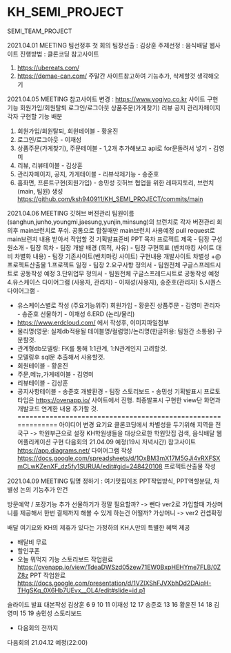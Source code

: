 # KH_SEMI_PROJECT
SEMI_TEAM_PROJECT

2021.04.01 MEETING
팀선정후 첫 회의
팀장선출 : 김상훈
주제선정 : 음식배달 웹사이트
진행방법 : 클론코딩
참고사이트
1. https://ubereats.com/
2. https://demae-can.com/
주말간 사이트참고하여 기능추가, 삭제할것 생각해오기


2021.04.05 MEETING
참고사이트 변경 : https://www.yogiyo.co.kr
사이트 구현 기능
회원가입/회원탈퇴
로그인/로그아웃
상품주문(가게찾기)
리뷰
공지
관리자페이지
각자 구현할 기능 배분
1. 회원가입/회원탈퇴, 회원테이블 - 황윤진
2. 로그인/로그아웃 - 이재성
3. 상품주문(가게찾기), 주문테이블 - 1,2개 추가해보고 api로 for문돌려서 넣기 - 김영미
4. 리뷰, 리뷰테이블 - 김상훈
5. 관리자페이지, 공지, 가게테이블 - 리뷰삭제기능 - 송준호
6. 홈화면, 프론트구현(회원가입) - 송민성
깃허브 협업을 위한 레파지토리, 브런치(main, 팀원) 생성
https://github.com/ksh940911/KH_SEMI_PROJECT/commits/main


2021.04.06 MEETING
깃허브 버젼관리
팀원이름(sanghun,junho,youngmi,jaesung,yunjin,minsung)의 브런치로 각자 버젼관리
회의후 main브런치로 푸쉬. 공통으로 합칠때만 main브런치 사용예정
pull request로 main브런치 내용 받아서 작업할 것
기획발표준비
PPT 목차
프로젝트 제목 - 팀장
구성원소개 - 팀장
목차 - 팀장
개발 배경 (목적, 사유) - 팀장
구현목표 (벤치마킹 사이트 대비 차별화 내용) - 팀장
기존사이트(벤치마킹 사이트) 구현내용
개발사이트 차별성
+@
프로젝트산출물
1.프로젝트 일정 - 팀장
2.요구사항 정의서 - 팀원전체 구글스프레드시트로 공동작성 예정
3.단위업무 정의서 - 팀원전체 구글스프레드시트로 공동작성 예정
4.유스케이스 다이어그램 (사용자, 관리자) - 이재성(사용자), 송준호(관리자)
5.시퀀스 다이어그램 -
- 유스케이스별로 작성 (주요기능위주)
회원가입 - 황윤진
상품주문 - 김영미
관리자 - 송준호
선물하기 - 이재성
6.ERD (논리/물리)
- https://www.erdcloud.com/ 에서 작성후, 이미지파일첨부
- 물리명(영문: 실제db적용될 테이블명/컬럼명)/논리명(한글허용: 팀원간 소통용) 구분할것.
- 관계형db모델링: FK를 통해 1:1관계, 1:N관계인지 고려할것.
- 모델링후 sql문 추출해서 사용할것.
- 회원테이블 - 황윤진
- 주문,메뉴,가게테이블 - 김영미
- 리뷰테이블 - 김상훈
- 공지사항테이블 - 송준호
개발환경 - 팀장
스토리보드 - 송민성
기획발표시 프로토타입은 https://ovenapp.io/ 사이트에서 진행.
최종발표시 구현한 view단 화면과 개발코드 연계한 내용 추가할 것.
=============================================================
아이디어 변경
요기요 클론코딩에서 차별성을 두기위해 지역을 전국구 -> 학원부근으로 설정
KH학원생들을 대상으로한 학원맛집 검색, 음식배달 웹 어플리케이션 구현
다음회의 21.04.09 예정(19시 저녁시간)
참고사이트
https://app.diagrams.net/ 다이어그램 작성
https://docs.google.com/spreadsheets/d/1OxBM3mX17M5GJi4vRXFSXmCLwKZenXF_dz5fy1SURUA/edit#gid=248420108 프로젝트산출물 작성


2021.04.09 MEETING
팀명 정하기 : 여기맛집이조
PPT작업방식, PPT역할분담, 차별성 논의
기능추가 안건

방문예약 / 포장기능 추가
선물하기가 정말 필요할까? -> 뺀다 ver2로
가입할때 가상머니를 제공해서 한번 결제까지 해볼 수 있게 하는건 어떨까?
가상머니 -> ver2
컨셉확정

배달
여기요와 KH의 제휴가 있다는 가정하의 KH人만의 특별한 혜택 제공
- 배달비 무료
- 할인쿠폰
- 오늘 뭐먹지 기능
스토리보드 작업완료
https://ovenapp.io/view/TdeaDWSzd05zew71EW0BxpHEHYme7FLB/0ZZ8z
PPT 작업완료
https://docs.google.com/presentation/d/1VZlXShFJVXbhDd2DAiqH-THgSKq_0X6Hb7UEvx__OL4/edit#slide=id.p1

슬라이드 발표 대본작성
김상훈 6 9 10 11
이재성 12 17
송준호 13 16
황윤진 14 18
김영미 15 19
송민성 스토리보드

- 다음회의 전까지

다음회의 21.04.12 예정(22:00)
